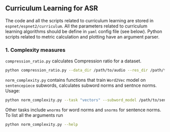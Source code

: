 ## Curriculum Learning for ASR

The code and all the scripts related to curriculum learning are stored in `espnet/espnet2/curriculum`. All the parameters related to curriculum learning algorithms should be define in `yaml` config file (see below). Python scripts related to metric calculation and plotting have an argument parser.

### 1. Complexity measures

`compression_ratio.py` calculates Compression ratio for a dataset.

```bash
python compression_ratio.py --data_dir /path/to/audio --res_dir /path/to/cr_file/
```

`norm_complexity.py` contains functions that train `Word2Vec` model on `sentencepiece` subwords, calculates subword norms and sentnce norms. Usage:

```bash
python norm_complexity.py --task "vectors" --subword_model /path/to/sentencepiece/model --text /path/to/transcription/file --save_file /path/to/save/file --sep "\t"
```
Other tasks include `wnorms` for word norms and `snorms` for sentence norms. To list all the arguments run

```bash
python norm_complexity.py --help
```

